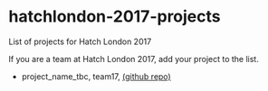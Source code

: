 # hatchlondon-2017-projects
List of projects for Hatch London 2017

If you are a team at Hatch London 2017, add your project to the list.

* project_name_tbc, team17, [(github repo)](https://github.com/elenaras/hatch-template-project/) 
